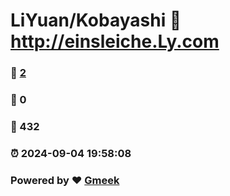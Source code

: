# LiYuan/Kobayashi :link: http://einsleiche.Ly.com 
### :page_facing_up: [2](http://einsleiche.Ly.com/tag.html) 
### :speech_balloon: 0 
### :hibiscus: 432 
### :alarm_clock: 2024-09-04 19:58:08 
### Powered by :heart: [Gmeek](https://github.com/Meekdai/Gmeek)
